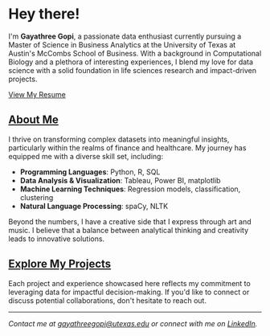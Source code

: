 # Hey there!
I'm **Gayathree Gopi**, a passionate data enthusiast currently pursuing a Master of Science in Business Analytics at the University of Texas at Austin's McCombs School of Business. With a background in Computational Biology and a plethora of interesting experiences, I blend my love for data science with a solid foundation in life sciences research and impact-driven projects.

[View My Resume](Gayathree_Gopi_Resume.pdf)

## [About Me](/about/)

I thrive on transforming complex datasets into meaningful insights, particularly within the realms of finance and healthcare. My journey has equipped me with a diverse skill set, including:

- **Programming Languages**: Python, R, SQL
- **Data Analysis & Visualization**: Tableau, Power BI, matplotlib
- **Machine Learning Techniques**: Regression models, classification, clustering
- **Natural Language Processing**: spaCy, NLTK

Beyond the numbers, I have a creative side that I express through art and music. I believe that a balance between analytical thinking and creativity leads to innovative solutions.

## [Explore My Projects](/projects/)

Each project and experience showcased here reflects my commitment to leveraging data for impactful decision-making. If you'd like to connect or discuss potential collaborations, don't hesitate to reach out.

---

*Contact me at [gayathreegopi@utexas.edu](mailto:gayathreegopi@utexas.edu) or connect with me on [LinkedIn](https://www.linkedin.com/in/gayathreegopi/).*
